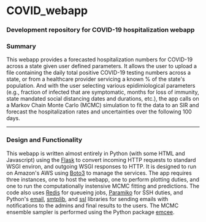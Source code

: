 # COVID_webapp
### Development repository for COVID-19 hospitalization webapp

### Summary
This webapp provides a forecasted hospitalization numbers for COVID-19 across a state given user defined parameters. It allows the user to upload a file containing the daily total positive COVID-19 testing numbers across a state, or from a healthcare provider servicing a known % of the state's population. And with the user selecting various epidimiological parameters (e.g., fraction of infected that are symptomatic, months for loss of immunity, state mandated social distancing dates and durations, etc.), the app calls on a Markov Chain Monte Carlo (MCMC) simulation to fit the data to an SIR and forecast the hospitalization rates and uncertainties over the following 100 days.

---

### Design and Functionality

This webapp is written almost entirely in Python (with some HTML and Javascript) using the [Flask](https://flask.palletsprojects.com/en/2.3.x/) to convert incoming HTTP requests to standard WSGI environ, and outgoing WSGI responses to HTTP. It is designed to run on Amazon's AWS using [Boto3](https://boto3.amazonaws.com/v1/documentation/api/latest/index.html) to manage the services. The app requires three instances, one to host the webapp, one to perform plotting duties, and one to run the computationally instensive MCMC fitting and predictions. The code also uses [Redis](https://redis.io/docs/clients/python/) for queueing jobs, [Paramiko](https://www.paramiko.org/) for SSH duties, and Python's [email](https://docs.python.org/3/library/email.html#module-email), [smtplib](https://docs.python.org/3/library/smtplib.html), and [ssl](https://docs.python.org/3/library/ssl.html#module-ssl) libraries for sending emails with notifications to the admins and final results to the users. The MCMC ensemble sampler is performed using the Python package [emcee](https://emcee.readthedocs.io/en/stable/).
